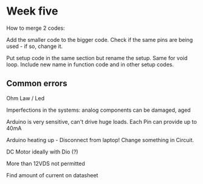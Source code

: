 # Week five

How to merge 2 codes:

Add the smaller code to the bigger code. Check if the same pins are being used - if so, change it.

Put setup code in the same section but rename the setup. Same for void loop. Include new name in function code and in other setup codes.

## Common errors

Ohm Law / Led

Imperfections in the systems: analog components can be damaged, aged

Arduino is very sensitive, can't drive huge loads. Each Pin can provide up to 40mA

Arduino heating up - Disconnect from laptop! Change something in Circuit.

DC Motor ideally with Dio (?) 

More than 12VDS not permitted

Find amount of current on datasheet
